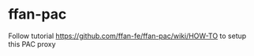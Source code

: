 # ffan-pac

Follow tutorial https://github.com/ffan-fe/ffan-pac/wiki/HOW-TO to setup this PAC proxy
